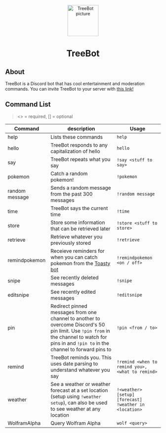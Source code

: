 <center>
<img src="http://clipart-library.com/img1/1269981.png" alt="TreeBot picture" width="100">
<h1>TreeBot</h1>
</center>

## About
TreeBot is a Discord bot that has cool entertainment and moderation commands. You can invite TreeBot to your server with <a href="https://discord.com/api/oauth2/authorize?client_id=962052553221218304&permissions=8&scope=bot" target="_blank">this link!</a>

## Command List
><> = required, [] = optional

|	Command	| description	| Usage
|---------------|--------------------|--------------|
| help | Lists these commands| `help` |
| hello	|	TreeBot responds to any capitalization of hello	|	`hello`	|
| say | TreeBot repeats what you say | `!say <stuff to say>` |
| pokemon | Catch a random pokemon! | `!pokemon` |
| random message | Sends a random message from the past 300 messages | `!random message` |
| time | TreeBot says the current time | `!time` |
| store | Store some information that can be retrieved later | `!store <stuff to store>` |
| retrieve | Retrieve whatever you previously stored | `!retrieve` |
| remindpokemon | Receieve reminders for when you can catch pokemon from the <a href="https://toastybot.com/" target="_blank">Toasty bot</a> | `!remindpokemon <on / off>` |
| snipe | See recently deleted messages | `!snipe` |
| editsnipe | See recently edited messages | `!editsnipe` |
| pin | Redirect pinned messages from one channel to another to overcome Discord's 50 pin limit. Use `!pin from` in the channel to watch for pins in and `!pin to` in the channel to forward pins to| `!pin <from / to>` |
| remind | TreeBot reminds you. This uses date parsing to understand whatever you say | `!remind <when to remind you>, <what to remind>` |
| weather | See a weather or weather forecast at a set location (setup using `!weather setup`), can also be used to see weather at any location | `!<weather> [setup] [forecast]`<br>`!weather in <location> `|
| WolframAlpha | Query Wolfram Alpha | `wolf <query>` |